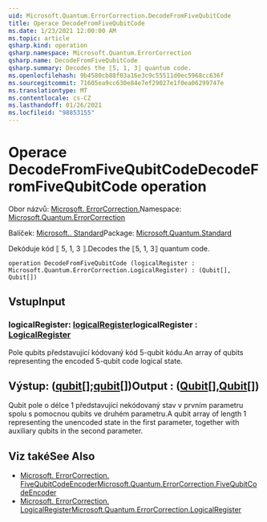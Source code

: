 ```yaml
---
uid: Microsoft.Quantum.ErrorCorrection.DecodeFromFiveQubitCode
title: Operace DecodeFromFiveQubitCode
ms.date: 1/23/2021 12:00:00 AM
ms.topic: article
qsharp.kind: operation
qsharp.namespace: Microsoft.Quantum.ErrorCorrection
qsharp.name: DecodeFromFiveQubitCode
qsharp.summary: Decodes the ⟦5, 1, 3⟧ quantum code.
ms.openlocfilehash: 9b4580cb88f03a16e3c9c55511d0ec5968cc636f
ms.sourcegitcommit: 71605ea9cc630e84e7ef29027e1f0ea06299747e
ms.translationtype: MT
ms.contentlocale: cs-CZ
ms.lasthandoff: 01/26/2021
ms.locfileid: "98853155"
---
```

# <a name="decodefromfivequbitcode-operation"></a><span data-ttu-id="35d78-102">Operace DecodeFromFiveQubitCode</span><span class="sxs-lookup"><span data-stu-id="35d78-102">DecodeFromFiveQubitCode operation</span></span>

<span data-ttu-id="35d78-103">Obor názvů: [Microsoft. ErrorCorrection.](xref:Microsoft.Quantum.ErrorCorrection)</span><span class="sxs-lookup"><span data-stu-id="35d78-103">Namespace: [Microsoft.Quantum.ErrorCorrection](xref:Microsoft.Quantum.ErrorCorrection)</span></span>

<span data-ttu-id="35d78-104">Balíček: [Microsoft.. Standard](https://nuget.org/packages/Microsoft.Quantum.Standard)</span><span class="sxs-lookup"><span data-stu-id="35d78-104">Package: [Microsoft.Quantum.Standard](https://nuget.org/packages/Microsoft.Quantum.Standard)</span></span>


<span data-ttu-id="35d78-105">Dekóduje kód ⟦ 5, 1, 3 ⟧.</span><span class="sxs-lookup"><span data-stu-id="35d78-105">Decodes the ⟦5, 1, 3⟧ quantum code.</span></span>

```qsharp
operation DecodeFromFiveQubitCode (logicalRegister : Microsoft.Quantum.ErrorCorrection.LogicalRegister) : (Qubit[], Qubit[])
```


## <a name="input"></a><span data-ttu-id="35d78-106">Vstup</span><span class="sxs-lookup"><span data-stu-id="35d78-106">Input</span></span>

### <a name="logicalregister--logicalregister"></a><span data-ttu-id="35d78-107">logicalRegister: [logicalRegister](xref:Microsoft.Quantum.ErrorCorrection.LogicalRegister)</span><span class="sxs-lookup"><span data-stu-id="35d78-107">logicalRegister : [LogicalRegister](xref:Microsoft.Quantum.ErrorCorrection.LogicalRegister)</span></span>

<span data-ttu-id="35d78-108">Pole qubits představující kódovaný kód 5-qubit kódu.</span><span class="sxs-lookup"><span data-stu-id="35d78-108">An array of qubits representing the encoded 5-qubit code logical state.</span></span>



## <a name="output--qubitqubit"></a><span data-ttu-id="35d78-109">Výstup: ([qubit](xref:microsoft.quantum.lang-ref.qubit)[];[qubit](xref:microsoft.quantum.lang-ref.qubit)[])</span><span class="sxs-lookup"><span data-stu-id="35d78-109">Output : ([Qubit](xref:microsoft.quantum.lang-ref.qubit)[],[Qubit](xref:microsoft.quantum.lang-ref.qubit)[])</span></span>

<span data-ttu-id="35d78-110">Qubit pole o délce 1 představující nekódovaný stav v prvním parametru spolu s pomocnou qubits ve druhém parametru.</span><span class="sxs-lookup"><span data-stu-id="35d78-110">A qubit array of length 1 representing the unencoded state in the first parameter, together with auxiliary qubits in the second parameter.</span></span>

## <a name="see-also"></a><span data-ttu-id="35d78-111">Viz také</span><span class="sxs-lookup"><span data-stu-id="35d78-111">See Also</span></span>

- [<span data-ttu-id="35d78-112">Microsoft. ErrorCorrection. FiveQubitCodeEncoder</span><span class="sxs-lookup"><span data-stu-id="35d78-112">Microsoft.Quantum.ErrorCorrection.FiveQubitCodeEncoder</span></span>](xref:Microsoft.Quantum.ErrorCorrection.FiveQubitCodeEncoder)
- [<span data-ttu-id="35d78-113">Microsoft. ErrorCorrection. LogicalRegister</span><span class="sxs-lookup"><span data-stu-id="35d78-113">Microsoft.Quantum.ErrorCorrection.LogicalRegister</span></span>](xref:Microsoft.Quantum.ErrorCorrection.LogicalRegister)